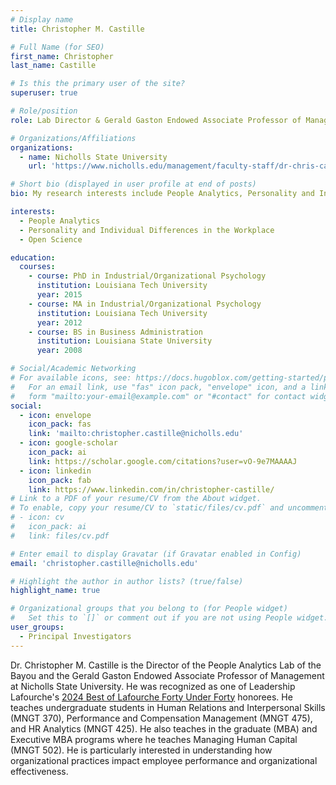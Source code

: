 ```yaml
---
# Display name
title: Christopher M. Castille

# Full Name (for SEO)
first_name: Christopher
last_name: Castille

# Is this the primary user of the site?
superuser: true

# Role/position
role: Lab Director & Gerald Gaston Endowed Associate Professor of Management

# Organizations/Affiliations
organizations:
  - name: Nicholls State University
    url: 'https://www.nicholls.edu/management/faculty-staff/dr-chris-castille/'

# Short bio (displayed in user profile at end of posts)
bio: My research interests include People Analytics, Personality and Individual Differences in the Workplace, and Open Science.

interests:
  - People Analytics
  - Personality and Individual Differences in the Workplace
  - Open Science

education:
  courses:
    - course: PhD in Industrial/Organizational Psychology
      institution: Louisiana Tech University
      year: 2015
    - course: MA in Industrial/Organizational Psychology
      institution: Louisiana Tech University
      year: 2012
    - course: BS in Business Administration
      institution: Louisiana State University
      year: 2008

# Social/Academic Networking
# For available icons, see: https://docs.hugoblox.com/getting-started/page-builder/#icons
#   For an email link, use "fas" icon pack, "envelope" icon, and a link in the
#   form "mailto:your-email@example.com" or "#contact" for contact widget.
social:
  - icon: envelope
    icon_pack: fas
    link: 'mailto:christopher.castille@nicholls.edu'
  - icon: google-scholar
    icon_pack: ai
    link: https://scholar.google.com/citations?user=vO-9e7MAAAAJ
  - icon: linkedin
    icon_pack: fab
    link: https://www.linkedin.com/in/christopher-castille/
# Link to a PDF of your resume/CV from the About widget.
# To enable, copy your resume/CV to `static/files/cv.pdf` and uncomment the lines below.
# - icon: cv
#   icon_pack: ai
#   link: files/cv.pdf

# Enter email to display Gravatar (if Gravatar enabled in Config)
email: 'christopher.castille@nicholls.edu'

# Highlight the author in author lists? (true/false)
highlight_name: true

# Organizational groups that you belong to (for People widget)
#   Set this to `[]` or comment out if you are not using People widget.
user_groups:
  - Principal Investigators
---
```


Dr. Christopher M. Castille is the Director of the People Analytics Lab of the Bayou and the Gerald Gaston Endowed Associate Professor of Management at Nicholls State University. He was recognized as one of Leadership Lafourche's [2024 Best of Lafourche Forty Under Forty](https://www.lafourchegazette.com/local_news/leadership-lafourche-honors-2024-s-best-of-lafourche-forty-under-forty/article_0fd64224-919f-11ef-9447-9b3f424c9316.html) honorees. He teaches undergraduate students in Human Relations and Interpersonal Skills (MNGT 370), Performance and Compensation Management (MNGT 475), and HR Analytics (MNGT 425). He also teaches in the graduate (MBA) and Executive MBA programs where he teaches Managing Human Capital (MNGT 502). He is particularly interested in understanding how organizational practices impact employee performance and organizational effectiveness.
